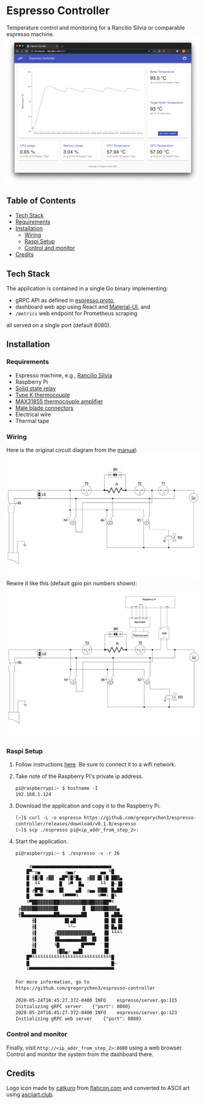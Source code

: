 # Espresso Controller

Temperature control and monitoring for a Rancilio Silvia or comparable espresso machine.
![dashboard](images/dashboard.png)

## Table of Contents

- [Tech Stack](#tech-stack)
- [Requirements](#requirements)
- [Installation](#installation)
  - [Wiring](#wiring)
  - [Raspi Setup](#raspi-setup)
  - [Control and monitor](#control-and-monitor)
- [Credits](#credits)

## Tech Stack

The application is contained in a single Go binary implementing:

- gRPC API as defined in [espresso.proto](https://github.com/gregorychen3/espresso-controller/blob/master/pkg/espressopb/espresso.proto),
- dashboard web app using React and [Material-UI](https://material-ui.com/), and
- `/metrics` web endpoint for Prometheus scraping

all served on a single port (default 8080).

## Installation

### Requirements

- Espresso machine, e.g., [Rancilio Silvia](https://www.ranciliogroupna.com/silvia)
- Raspberry Pi
- [Solid state relay](https://www.amazon.com/dp/B00HV974KC/ref=cm_sw_em_r_mt_dp_U_9WTYEbEA0TNGG)
- [Type K thermocouple](https://www.amazon.com/dp/B07MMLY3PZ/ref=cm_sw_em_r_mt_dp_U_OXTYEb0AVQZWD)
- [MAX31855 thermocouple amplifier](https://www.adafruit.com/product/269)
- [Male blade connectors](https://en.wikipedia.org/wiki/FASTON_terminal#/media/File:Faston_Style_Terminals_Male.jpg)
- Electrical wire
- Thermal tape

### Wiring

Here is the original circuit diagram from the [manual](https://www.ranciliogroupna.com/filebin/images/Downloadables/User_Manuals/Homeline/Silvia_User_Manual_2017.PDF):
![unmodified](images/circuit_diagram_original.png)
Rewire it like this (default gpio pin numbers shown):
![modified](images/circuit_diagram_modified.png)

### Raspi Setup

1. Follow instructions [here](https://projects.raspberrypi.org/en/projects/raspberry-pi-getting-started). Be sure to connect it to a wifi network.
2. Take note of the Raspberry Pi's private ip address.

   ```console
   pi@raspberrypi:~ $ hostname -I
   192.168.1.124
   ```

3. Download the application and copy it to the Raspberry Pi.

   ```console
   [~]$ curl -L -o espresso https://github.com/gregorychen3/espresso-controller/releases/download/v0.1.0/espresso
   [~]$ scp ./espresso pi@<ip_addr_from_step_2>:
   ```

4. Start the application.

   ```console
   pi@raspberrypi:~ $ ./espresso -v -r 26

        ╓▄▄▄▄▄▄▄▄▄▄▄▄▄▄▄▄▄▄▄▄▄▄▄▄▄▄▄▄▄
       █▀─╓▄         ┌▄▄┌         ▄▄ ╙█
       █ ╫█╠█ ╔▓▓  ▄█▀╟█╙█▄  ╔▓▓ █▌╟█ ██▓▄
       █  ╙╙       █  ╘▀  █▄      ╙╙  █─▐█
       █ ╔█▀█ ╓▄▄  █▌    ▄█  ╓▄▄ ▓██▌ █▄██
       █  ▀▀▀       ╙▀▀▀▀╙       ╙▀▀└ █╨
       ╙▀██▓▓▓▓▓▓██▓▓▓▓▓▓▓▓██▓██▓▓▓██▀╙
    ╔▓▓▓▓██▓▓▓▓▓▓█▌        ▐▌ ▐█▓▓▓██▓▓▓▄
    ╫█▄▄▄▄▄▄▄▄▄▄▄██▄▄▄▄▄▄▄▄██      ▐█ ▄██▄
         ╫▌          █▌▄█          ▐█ █▌▐█
         ╫▌           └└─          ▐█ █▄▐█
         ╫▌      ╒▓▓▓▓▓▓▓▓▓▓▓▓▓▄   ▐█ ╙╙╙└
         ╫▌      ▐█▄▄▄▄▄▄▄▄██  █▌  ▐█
         ╫▌      ╘█        █▀▀▀▀   ▐█
         █▌       ╠█▓▄┌ ▄▄█▌       ▐█
       █▀╙╙╙╙╙╙╙╙╙╙╙╙╙╙╙╙╙╙╙╙╙╙╙╙╙╙╙╙╙█
       █                              █─
       ╙▀▀▀▀▀▀▀▀▀▀▀▀▀▀▀▀▀▀▀▀▀▀▀▀▀▀▀▀▀▀▀

   For more information, go to https://github.com/gregorychen3/espresso-controller

   2020-05-24T16:45:27.372-0400	INFO	espresso/server.go:115	Initializing gRPC server	{"port": 8080}
   2020-05-24T16:45:27.372-0400	INFO	espresso/server.go:123	Initializing gRPC web server	{"port": 8080}
   ```

### Control and monitor

Finally, visit `http://<ip_addr_from_step_2>:8080` using a web browser. Control and monitor the system from the dashboard there.

## Credits

Logo icon made by [catkuro](https://www.flaticon.com/authors/catkuro) from [flaticon.com](https://www.flaticon.com) and converted to ASCII art using [asciiart.club](https://asciiart.club).
